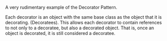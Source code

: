 A very rudimentary example of the Decorator Pattern.

Each decorator is an object with the same base class as the object that it is decorating.
(Decoratees). This allows each decorator to contain references to not only to a decoratee,
but also a decorated object. That is, once an object is decorated, it is still considered
a decoratee.
